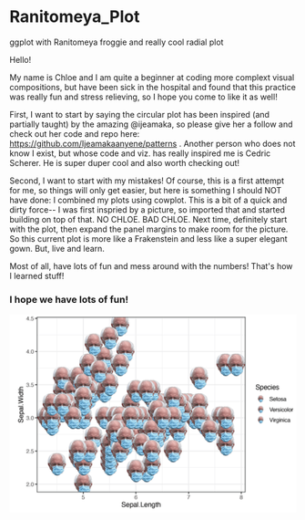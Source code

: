 # Ranitomeya_Plot
ggplot with Ranitomeya froggie and really cool radial plot

Hello! 

My name is Chloe and I am quite a beginner at coding more complext visual compositions, but have been sick in the hospital and found that this practice was really fun and stress relieving, so I hope you come to like it as well! 

First, I want to start by saying the circular plot has been inspired (and partially taught) by the amazing @ijeamaka, so please give her a follow and check out her code and repo here: https://github.com/Ijeamakaanyene/patterns . Another person who does not know I exist, but whose code and viz. has really inspired me is Cedric Scherer. He is super duper cool and also worth checking out!


Second, I want to start with my mistakes! Of course, this is a first attempt for me, so things will only get easier, but here is something I should NOT have done: I combined my plots using cowplot. This is a bit of a quick and dirty force-- I was first inspried by a picture, so imported that and started building on top of that. NO CHLOE. BAD CHLOE. Next time, definitely start with the plot, then expand the panel margins to make room for the picture. So this current plot is more like a Frakenstein and less like a super elegant gown. But, live and learn. 

Most of all, have lots of fun and mess around with the numbers! That's how I learned stuff!

### I hope we have lots of fun! 
![Scattered Bernie](https://github.com/chloefouilloux/Oikos_Workshop/blob/main/Bernie.png?raw=true)
